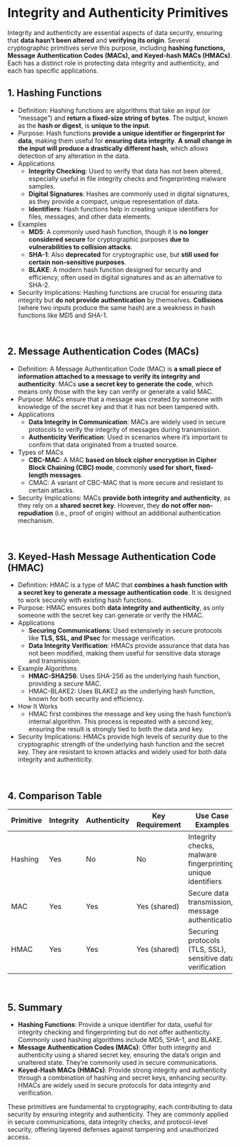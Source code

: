 <br>

# Integrity and Authenticity Primitives
Integrity and authenticity are essential aspects of data security, ensuring that **data hasn’t been altered** and **verifying its origin**. Several cryptographic primitives serve this purpose, including **hashing functions, Message Authentication Codes (MACs), and Keyed-hash MACs (HMACs)**. Each has a distinct role in protecting data integrity and authenticity, and each has specific applications.

## 1. Hashing Functions
  - Definition: Hashing functions are algorithms that take an input (or “message”) and **return a fixed-size string of bytes**. The output, known as the **hash or digest**, is **unique to the input**.
  - Purpose: Hash functions **provide a unique identifier or fingerprint for data**, making them useful for **ensuring data integrity**. **A small change in the input will produce a drastically different hash**, which allows detection of any alteration in the data.
  - Applications
    - **Integrity Checking**: Used to verify that data has not been altered, especially useful in file integrity checks and fingerprinting malware samples.
    - **Digital Signatures**: Hashes are commonly used in digital signatures, as they provide a compact, unique representation of data.
    - **Identifiers**: Hash functions help in creating unique identifiers for files, messages, and other data elements.
  - Examples
    - **MD5**: A commonly used hash function, though it is **no longer considered secure** for cryptographic purposes **due to vulnerabilities to collision attacks**.
    - **SHA-1**: Also **deprecated** for cryptographic use, but **still used for certain non-sensitive purposes**.
    - **BLAKE**: A modern hash function designed for security and efficiency, often used in digital signatures and as an alternative to SHA-2.
  - Security Implications: Hashing functions are crucial for ensuring data integrity but **do not provide authentication** by themselves. **Collisions** (where two inputs produce the same hash) are a weakness in hash functions like MD5 and SHA-1.  
<br>

## 2. Message Authentication Codes (MACs)
  - Definition: A Message Authentication Code (MAC) is **a small piece of information attached to a message to verify its integrity and authenticity**. MACs **use a secret key to generate the code**, which means only those with the key can verify or generate a valid MAC.
  - Purpose: MACs ensure that a message was created by someone with knowledge of the secret key and that it has not been tampered with.
  - Applications
    - **Data Integrity in Communication**: MACs are widely used in secure protocols to verify the integrity of messages during transmission.
    - **Authenticity Verification**: Used in scenarios where it’s important to confirm that data originated from a trusted source.
  - Types of MACs
    - **CBC-MAC**: A MAC **based on block cipher encryption in Cipher Block Chaining (CBC) mode**, commonly **used for short, fixed-length messages**.
    - CMAC: A variant of CBC-MAC that is more secure and resistant to certain attacks.
  - Security Implications: MACs **provide both integrity and authenticity**, as they rely on a **shared secret key**. However, they **do not offer non-repudiation** (i.e., proof of origin) without an additional authentication mechanism.  
<br>

## 3. Keyed-Hash Message Authentication Code (HMAC)
  - Definition: HMAC is a type of MAC that **combines a hash function with a secret key to generate a message authentication code**. It is designed to work securely with existing hash functions.
  - Purpose: HMAC ensures both **data integrity and authenticity**, as only someone with the secret key can generate or verify the HMAC.
  - Applications
    - **Securing Communications**: Used extensively in secure protocols like **TLS, SSL, and IPsec** for message verification.
    - **Data Integrity Verification**: HMACs provide assurance that data has not been modified, making them useful for sensitive data storage and transmission.
  - Example Algorithms
    - **HMAC-SHA256**: Uses SHA-256 as the underlying hash function, providing a secure MAC.
    - HMAC-BLAKE2: Uses BLAKE2 as the underlying hash function, known for both security and efficiency.
  - How It Works
    - HMAC first combines the message and key using the hash function’s internal algorithm. This process is repeated with a second key, ensuring the result is strongly tied to both the data and key.
  - Security Implications: HMACs provide high levels of security due to the cryptographic strength of the underlying hash function and the secret key. They are resistant to known attacks and widely used for both data integrity and authenticity.  
<br>

## 4. Comparison Table

| Primitive | Integrity | Authenticity | Key Requirement | Use Case Examples | Common Algorithms |
| --------- | --------- | ------------ | --------------- | ----------------- | ----------------- |
| Hashing | Yes | No | No | Integrity checks, malware fingerprinting, unique identifiers | MD5, SHA-1, BLAKE |
| MAC | Yes | Yes | Yes (shared) | Secure data transmission, message authentication | CBC-MAC, CMAC |
| HMAC | Yes | Yes | Yes (shared) | Securing protocols (TLS, SSL), sensitive data verification | HMAC-SHA256, HMAC-BLAKE |
  
<br>

## 5. Summary
  - **Hashing Functions**: Provide a unique identifier for data, useful for integrity checking and fingerprinting but do not offer authenticity. Commonly used hashing algorithms include MD5, SHA-1, and BLAKE.
  - **Message Authentication Codes (MACs)**: Offer both integrity and authenticity using a shared secret key, ensuring the data’s origin and unaltered state. They’re commonly used in secure communications.
  - **Keyed-Hash MACs (HMACs)**: Provide strong integrity and authenticity through a combination of hashing and secret keys, enhancing security. HMACs are widely used in secure protocols for data integrity and verification.

These primitives are fundamental to cryptography, each contributing to data security by ensuring integrity and authenticity. They are commonly applied in secure communications, data integrity checks, and protocol-level security, offering layered defenses against tampering and unauthorized access.  
<br>
